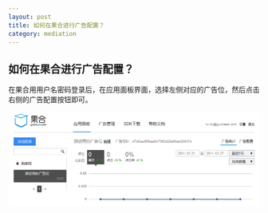 ```yaml
---
layout: post
title: 如何在果合进行广告配置？
category: mediation
---
```


## 如何在果合进行广告配置？

在果合用用户名密码登录后，在应用面板界面，选择左侧对应的广告位，然后点击右侧的广告配置按钮即可。

![广告配置界面截图](../images/dashboard-ad-config.png)


